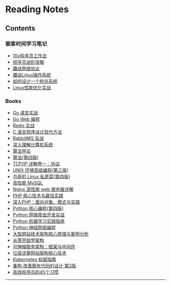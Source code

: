 # Reading Notes

## Contents

### 极客时间学习笔记

* [10x程序员工作法](/columns/jike/10x-programmer-works.md)
* [程序员进阶攻略]()
* [趣谈网络协议]() 
* [趣谈Linux操作系统]()
* [如何设计一个秒杀系统](/columns/jike/seckill-system.md/) 
* [Linux性能优化实战]()

### Books

* [Go 语言实战]()
* [Go Web 编程]()
* [Redis 实战]()
* [C 语言程序设计现代方法]()
* [RabbitMQ 实战]()
* [深入理解计算机系统]()
* [算法导论]()
* [算法(第四版)]()
* [TCP/IP 详解卷一：协议]()
* [UNIX 环境高级编程(第三版)]()
* [鸟哥的 Linux 私房菜(第四版)]()
* [高性能 MySQL]()
* [Nginx 高性能 web 服务器详解]()
* [PHP 核心技术与最佳实践]()
* [深入PHP：面向对象、模式与实践]()
* [Python 核心编程(第四版)]()
* [Python 网络爬虫开发实战]()
* [Python 机器学习实践指南]()
* [Python 神经网络编程]()
* [大型网站技术架构核心原理与案例分析]()
* [从零开始学架构]()
* [可伸缩服务架构：框架与中间件]()
* [亿级流量网站架构核心技术]()
* [Kubernetes 权威指南]()
* [重构 改善既有代码的设计 第2版](/books/refactoring-2nd.md)
* [高效程序员的45个习惯](/books/practices-of-an-agile-developer.md)

___

